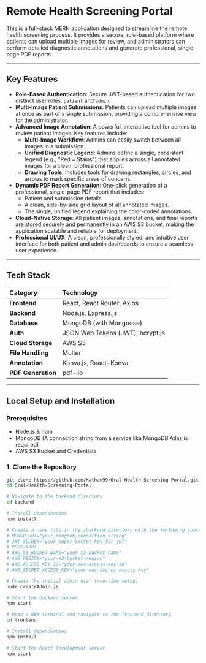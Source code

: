 # Remote Health Screening Portal

This is a full-stack MERN application designed to streamline the remote health screening process. It provides a secure, role-based platform where patients can upload multiple images for review, and administrators can perform detailed diagnostic annotations and generate professional, single-page PDF reports.

---

## Key Features

-   **Role-Based Authentication**: Secure JWT-based authentication for two distinct user roles: `patient` and `admin`.
-   **Multi-Image Patient Submissions**: Patients can upload multiple images at once as part of a single submission, providing a comprehensive view for the administrator.
-   **Advanced Image Annotation**: A powerful, interactive tool for admins to review patient images. Key features include:
    -   **Multi-Image Workflow**: Admins can easily switch between all images in a submission.
    -   **Unified Diagnostic Legend**: Admins define a single, consistent legend (e.g., "Red = Stains") that applies across all annotated images for a clean, professional report.
    -   **Drawing Tools**: Includes tools for drawing rectangles, circles, and arrows to mark specific areas of concern.
-   **Dynamic PDF Report Generation**: One-click generation of a professional, single-page PDF report that includes:
    -   Patient and submission details.
    -   A clean, side-by-side grid layout of all annotated images.
    -   The single, unified legend explaining the color-coded annotations.
-   **Cloud-Native Storage**: All patient images, annotations, and final reports are stored securely and permanently in an AWS S3 bucket, making the application scalable and reliable for deployment.
-   **Professional UI/UX**: A clean, professionally styled, and intuitive user interface for both patient and admin dashboards to ensure a seamless user experience.

---

## Tech Stack

| Category         | Technology                               |
| :--------------- | :--------------------------------------- |
| **Frontend** | React, React Router, Axios               |
| **Backend** | Node.js, Express.js                      |
| **Database** | MongoDB (with Mongoose)                  |
| **Auth** | JSON Web Tokens (JWT), bcrypt.js         |
| **Cloud Storage**| AWS S3                                   |
| **File Handling**| Multer                                   |
| **Annotation** | Konva.js, React-Konva                      |
| **PDF Generation**| pdf-lib                                  |

---

## Local Setup and Installation

### Prerequisites
-   Node.js & npm
-   MongoDB (A connection string from a service like MongoDB Atlas is required)
-   AWS S3 Bucket and Credentials

### 1. Clone the Repository
```bash
git clone https://github.com/Kathan99/Oral-Health-Screening-Portal.git
cd Oral-Health-Screening-Portal

# Navigate to the backend directory
cd backend

# Install dependencies
npm install

# Create a .env file in the /backend directory with the following content:
# MONGO_URI="your_mongodb_connection_string"
# JWT_SECRET="your_super_secret_key_for_jwt"
# PORT=5001
# AWS_S3_BUCKET_NAME="your-s3-bucket-name"
# AWS_REGION="your-s3-bucket-region"
# AWS_ACCESS_KEY_ID="your-aws-access-key-id"
# AWS_SECRET_ACCESS_KEY="your-aws-secret-access-key"

# Create the initial admin user (one-time setup)
node createAdmin.js

# Start the backend server
npm start

# Open a NEW terminal and navigate to the frontend directory
cd frontend

# Install dependencies
npm install

# Start the React development server
npm start